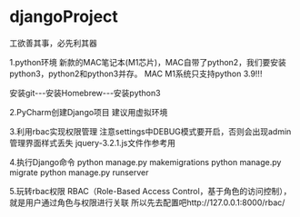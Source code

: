 # djangoProject
工欲善其事，必先利其器

1.python环境
新款的MAC笔记本(M1芯片)，MAC自带了python2，我们要安装python3，python2和python3并存。
MAC M1系统只支持python 3.9!!!

安装git---安装Homebrew---安装python3

2.PyCharm创建Django项目
建议用虚拟环境

3.利用rbac实现权限管理
注意settings中DEBUG模式要开启，否则会出现admin管理界面样式丢失
jquery-3.2.1.js文件作参考用

4.执行Django命令
python manage.py makemigrations
python manage.py migrate
python manage.py runserver

5.玩转rbac权限
RBAC（Role-Based Access Control，基于角色的访问控制），就是用户通过角色与权限进行关联
所以先去配置吧http://127.0.0.1:8000/rbac/
